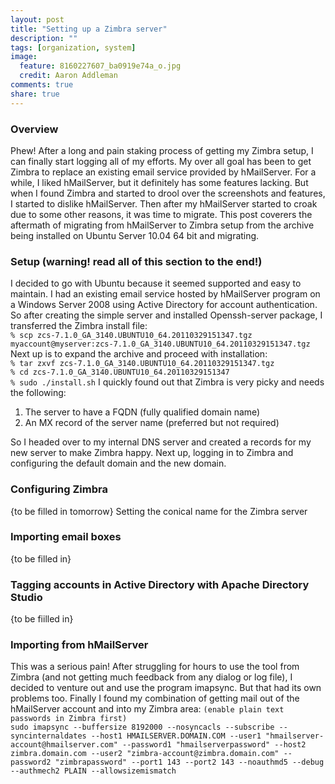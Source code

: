 ```yaml
---
layout: post
title: "Setting up a Zimbra server"
description: ""
tags: [organization, system]
image:
  feature: 8160227607_ba0919e74a_o.jpg
  credit: Aaron Addleman
comments: true
share: true
---
```



<h3>Overview</h3>
Phew! After a long and pain staking process of getting my Zimbra setup, I can finally start logging all of my efforts. My over all goal has been to get Zimbra to replace an existing email service provided by hMailServer. For a while, I liked hMailServer, but it definitely has some features lacking. But when I found Zimbra and started to drool over the screenshots and features, I started to dislike hMailServer. Then after my hMailServer started to croak due to some other reasons, it was time to migrate.
This post coverers the aftermath of migrating from hMailServer to Zimbra setup from the archive being installed on Ubuntu Server 10.04 64 bit and migrating.
<h3>Setup (warning! read all of this section to the end!)</h3>
I decided to go with Ubuntu because it seemed supported and easy to maintain. I had an existing email service hosted by hMailServer program on a Windows Server 2008 using Active Directory for account authentication. So after creating the simple server and installed Openssh-server package, I transferred the Zimbra install file:
<code>
% scp zcs-7.1.0_GA_3140.UBUNTU10_64.20110329151347.tgz myaccount@myserver:zcs-7.1.0_GA_3140.UBUNTU10_64.20110329151347.tgz</code>
Next up is to expand the archive and proceed with installation:
<code>
% tar zxvf zcs-7.1.0_GA_3140.UBUNTU10_64.20110329151347.tgz
% cd zcs-7.1.0_GA_3140.UBUNTU10_64.20110329151347
% sudo ./install.sh</code>
I quickly found out that Zimbra is very picky and needs the following:
<ol>
<li>The server to have a FQDN (fully qualified domain name)</li>
<li>An MX record of the server name (preferred but not required)</li>
</ol>
So I headed over to my internal DNS server and created a records for my new server to make Zimbra happy.
Next up, logging in to Zimbra and configuring the default domain and the new domain.
<h3>Configuring Zimbra</h3>
{to be filled in tomorrow}
Setting the conical name for the Zimbra server
<h3>Importing email boxes</h3>
<div>{to be filled in}</div>
<h3>Tagging accounts in Active Directory with Apache Directory Studio</h3>
<div>{to be fiilled in}</div>
<h3>Importing from hMailServer</h3>
This was a serious pain! After struggling for hours to use the tool from Zimbra (and not getting much feedback from any dialog or log file), I decided to venture out and use the program imapsync. But that had its own problems too. Finally I found my combination of getting mail out of the hMailServer account and into my Zimbra area:
<code></code>
<code>(enable plain text passwords in Zimbra first)</code>
<code>
sudo imapsync --buffersize 8192000 --nosyncacls --subscribe --syncinternaldates --host1 HMAILSERVER.DOMAIN.COM --user1 "hmailserver-account@hmailserver.com" --password1 "hmailserverpassword" --host2 zimbra.domain.com --user2 "zimbra-account@zimbra.domain.com" --password2 "zimbrapassword" --port1 143 --port2 143 --noauthmd5 --debug --authmech2 PLAIN --allowsizemismatch</code>
